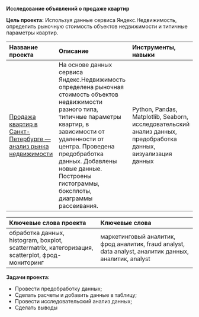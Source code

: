 **Исследование объявлений о продаже квартир**

**Цель проекта:** Используя данные сервиса Яндекс.Недвижимость, определить рыночную стоимость объектов недвижимости и типичные параметры квартир.

|Название проекта |Описание|Инструменты, навыки|
|:----------------|:-------|:-------------------|
|[Продажа квартир в Санкт-Петербурге — анализ рынка недвижимости]()|На основе данных сервиса Яндекс.Недвижимость определена рыночная стоимость объектов недвижимости разного типа, типичные параметры квартир, в зависимости от удаленности от центра. Проведена предобработка данных. Добавлены новые данные. Построены гистограммы, боксплоты, диаграммы рассеивания.|Python, Pandas, Matplotlib, Seaborn,  исследовательский анализ данных, предобработка данных, визуализация данных|


|Ключевые слова проекта | Ключевые слова|
|:----------------------|:--------------|
|обработка данных, histogram, boxplot, scattermatrix, категоризация, scatterplot,  фрод-мониторинг| маркетинговый аналитик, фрод аналитик, fraud analyst, data analyst, аналитик данных, аналитик, analyst|


**Задачи проекта:**
- Провести предобработку данных;
- Сделать расчеты и добавить данные в таблицу;
- Провести исследовательский анализ данных;
- Сделать выводы
